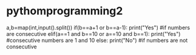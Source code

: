 # pythomprogramming2
a,b=map(int,input().split())
if(b==a+1 or b==a-1):
    print("Yes")          #if numbers are consecutive
elif(a==1 and b==10 or a==10 and b==1):
    print("Yes")          #consecutive numbers are 1 and 10 
else:
    print("No")           #if numbers are not consecutive
    
